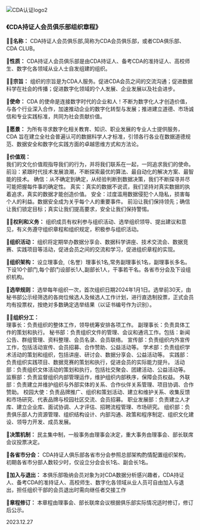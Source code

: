 
![CDA认证logo2](https://github.com/cdaclub/demo-repository/assets/18277343/221c577c-0d44-4f6b-8150-d6c573041ace)

### 《CDA持证人会员俱乐部组织章程》
🙋‍♀️**名称：** CDA持证人会员俱乐部,简称为CDA会员俱乐部，或者CDA俱乐部、CDA CLUB。

🌈**性质：** CDA持证人会员俱乐部是由CDA持证人、备考CDA的准持证人、高校师生、数字化各领域从业人士自发组建的组织。

👩‍💻**宗旨：** 组织的宗旨是为CDA人服务。促进CDA会员之间的交流沟通；促进数据科学在社会的传播；促进数字化领域的个人发展、企业发展以及社会进步。


🍿**使命：** CDA 的使命是连接数字时代的企业和人！不断为数字化人才创造价值，与各个行业深入合作，加速推动企业的数字化转型与发展；推进建立道德、市场诚信和专业实践标准，共同为社会贡献价值。

🧙**愿景：** 为所有寻求数字化相关教育、知识、职业发展的专业人士提供服务，
CDA 旨在建立全社会普遍认可的数据科学人才标准，引领各行各业在数据道德规范、数据安全和数字化实践方面的卓越思维方式和方法论。

🍿**价值观：**  
我们的文化价值观指导我们的行为，并将我们联系在一起，一同追求我们的使命。
前沿：紧跟时代技术发展浪潮，不断探索最优的算法、最自动化的解决方案、最智能的技术。
确信：从不确定到确定，从经验判断到数据决策，我们不断探寻并尽可能把握每件事的确定性。
真实：真实的数据不说谎，我们坚持对真实数据的执着追求，真实的数据才能创造价值。
安全：过度滥用数据侵犯个人隐私，损害每个人的利益。数据安全成为关乎每个人的重要事件。
前沿让我们保持领先；确信让我们锁定目标；真实让我们提高要求，安全让我们保持警惕。

👩‍💻**权利和义务：** 组织成员有权利参与组织活动、选举组织领导、提出建议和意见，有义务遵守组织章程和组织规定，积极参与组织活动。

🧙**组织活动：** 组织将定期举办数据分享会、数据科学讲座、技术交流会、数据竞赛、实践项目等活动，促进会员之间的交流和学习，促进组织章程的实现。

🍿**组织架构：** 设立理事会,（名誉）理事长1名,常务副理事长1名，副理事长多名。下设10个部门,每个部门设部长1人,副部长1人，干事若干名。各省市分会及下设组织机构。

🌈**选举规则：** 选举每年组织一次，首次组织日期2024年1月1日。选举前30天，由秘书部公示经筛选的各岗位候选人及候选人工作计划，进行直选制投票，正式会员均有投票权，按绝对多数确定选举结果（以证书编号作为识别）。

🙋‍♀️**组织分工：**  
理事长：负责组织的整体工作，领导统筹安排各项工作。
副理事长：负责具体工作的策划和执行。
秘书部：负责组织文件的管理、会议和通讯工作。包括：新闻公告、群组管理、资料整理、会员名录、会员联络。
宣传部：负责组织内外宣传工作，包括活动宣传、会员招募、合作赞助、公益活动等。
学术部：负责组织学术活动的策划和组织，包括讲座、研讨会、数据分享会、公益活动等。
实践部：负责组织实践项目、数据竞赛的策划和执行，促进会员的实际能力提升。
活动部：负责组织文体活动的策划和执行，包括社交聚会、团建活动、公益活动等。
监察部：负责监督组织内部管理运作，维护组织内部秩序，保障会员权益。
外联部：负责建立并维护组织与外部实体的关系、合作伙伴关系管理、项目协调、合作赞助。
校园大使：负责品牌推广、组织和策划活动、建立和维护关系、收集反馈和市场研究、代表品牌与校园社区交流、会员招募。
职业发展部：负责建立人才库、建立企业库、面试协调、人才评估、招聘流程管理、市场研究。
组织部：负责俱乐部人力资源管理、组织结构设计、内部沟通、政策和程序制定、组织文化建设、领导力开发、成员发展。

👋**决策机制：** 民主集中制，一般事务由理事会决定，重大事务由理事会、部长联席会议投票决定。

🍿**各省市分会：** CDA持证人俱乐部各省市分会参照总部架构酌情配置组织架构，初期各省市分部人数较少时，仅设立分会会长1名、副会长1名。

🌈**加入与退出：** 本俱乐部吸纳会员对象为对CDA数据分析感兴趣者，CDA持证人、备考CDA的准持证人、高校师生、数字化各领域从业人员可自由加入与退出，担任组织干部的会员退出时需向继任者交接工作

🧙**章程修订：** 本章程由理事会、部长联席会议根据俱乐部实际情况适时修订，修订后公示。

 2023.12.27
